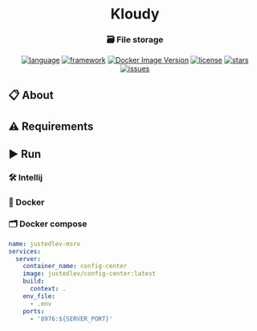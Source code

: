 <div id="header" align="center">
    <h1>Kloudy</h1>
    <h3>🗃️ File storage</h3>
</div>

<div id="badges" align="center">

[![language](https://img.shields.io/badge/Java%2017-e6892e.svg?logo=openjdk&logoColor=white)](https://github.com/justedlev/config-center)
[![framework](https://img.shields.io/badge/Spring%20Boot%203-6DB33F.svg?logo=springboot&logoColor=white)](https://docs.spring.io/spring-boot/index.html)
[![Docker Image Version](https://img.shields.io/docker/v/justedlev/config-center?logo=docker&label=config-center)](https://hub.docker.com/repository/docker/justedlev/config-center)
[![license](https://img.shields.io/github/license/justedlev/config-center)](https://www.apache.org/licenses/LICENSE-2.0.txt)
[![stars](https://img.shields.io/github/stars/justedlev/config-center)](https://github.com/justedlev/config-center/star)
[![issues](https://img.shields.io/github/issues/justedlev/config-center)](https://github.com/justedlev/config-center/issues)

</div>

## 📋 About

## ⚠️ Requirements

## ▶️ Run

### 🛠️ Intellij

### 🚢 Docker

### 🗂️ Docker compose

```yaml
name: justedlev-msrv
services:
  server:
    container_name: config-center
    image: justedlev/config-center:latest
    build:
      context: .
    env_file:
      - .env
    ports:
      - '8976:${SERVER_PORT}'
```
